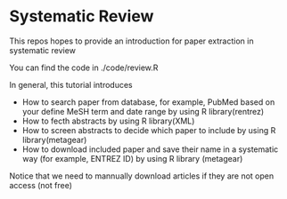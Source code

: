 # Systematic Review

This repos hopes to provide an introduction for paper extraction in systematic review

You can find the code in ./code/review.R

In general, this tutorial introduces

- How to search paper from database, for example, PubMed based on your define MeSH term and date range by using R library(rentrez)
- How to fecth abstracts by using R library(XML)
- How to screen abstracts to decide which paper to include by using R library(metagear)
- How to download included paper and save their name in a systematic way (for example, ENTREZ ID) by using R library (metagear)
            
Notice that we need to mannually download articles if they are not open access (not free)
